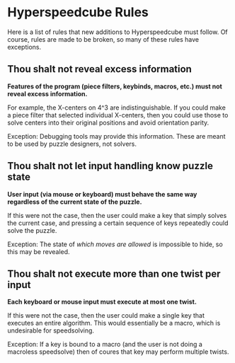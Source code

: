 # Hyperspeedcube Rules

Here is a list of rules that new additions to Hyperspeedcube must follow. Of course, rules are made to be broken, so many of these rules have exceptions.

## Thou shalt not reveal excess information

**Features of the program (piece filters, keybinds, macros, etc.) must not reveal excess information.**

For example, the X-centers on 4^3 are indistinguishable. If you could make a piece filter that selected individual X-centers, then you could use those to solve centers into their original positions and avoid orientation parity.

Exception: Debugging tools may provide this information. These are meant to be used by puzzle designers, not solvers.

## Thou shalt not let input handling know puzzle state

**User input (via mouse or keyboard) must behave the same way regardless of the current state of the puzzle.**

If this were not the case, then the user could make a key that simply solves the current case, and pressing a certain sequence of keys repeatedly could solve the puzzle.

Exception: The state of _which moves are allowed_ is impossible to hide, so this may be revealed.

## Thou shalt not execute more than one twist per input

**Each keyboard or mouse input must execute at most one twist.**

If this were not the case, then the user could make a single key that executes an entire algorithm. This would essentially be a macro, which is undesirable for speedsolving.

Exception: If a key is bound to a macro (and the user is not doing a macroless speedsolve) then of coures that key may perform multiple twists.
